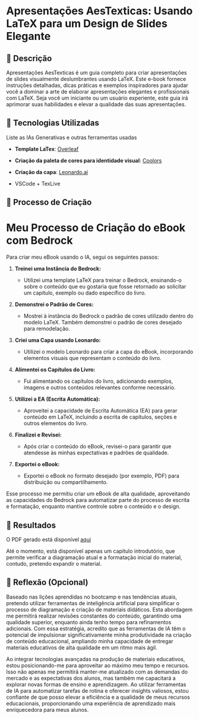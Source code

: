 # Apresentações AesTexticas: Usando LaTeX para um Design de Slides Elegante


## 📒 Descrição
Apresentações AesTexticas é um guia completo para criar apresentações de slides visualmente deslumbrantes usando LaTeX. Este e-book fornece instruções detalhadas, dicas práticas e exemplos inspiradores para ajudar você a dominar a arte de elaborar apresentações elegantes e profissionais com LaTeX. Seja você um iniciante ou um usuário experiente, este guia irá aprimorar suas habilidades e elevar a qualidade das suas apresentações.

## 🤖 Tecnologias Utilizadas
Liste as IAs Generativas e outras ferramentas usadas

 - **Template LaTex**: [Overleaf](https://pt.overleaf.com/latex/templates/coding-book-template/ksbrfmrgmjgy)

- **Criação da paleta de cores para identidade visual**: [Coolors](https://coolors.co/a4bea0-40665d-1e4443-032734-7a9c8d-093435-213e31-bbcda7-a8c1a5-6c8163)

- **Criação da capa**: [Leonardo.ai](https://app.leonardo.ai/ai-generations)

- VSCode + TexLive

## 🧐 Processo de Criação
# Meu Processo de Criação do eBook com Bedrock

Para criar meu eBook usando o IA, segui os seguintes passos:

1. **Treinei uma Instância do Bedrock:**
   - Utilizei uma template LaTeX para treinar o Bedrock, ensinando-o sobre o conteúdo que eu gostaria que fosse retornado ao solicitar um capítulo, exemplo ou dado específico do livro.

2. **Demonstrei o Padrão de Cores:**
   - Mostrei à instância do Bedrock o padrão de cores utilizado dentro do modelo LaTeX. Também demonstrei o padrão de cores desejado para remodelação.

3. **Criei uma Capa usando Leonardo:**
   - Utilizei o modelo Leonardo para criar a capa do eBook, incorporando elementos visuais que representam o conteúdo do livro.

4. **Alimentei os Capítulos do Livro:**
   - Fui alimentando os capítulos do livro, adicionando exemplos, imagens e outros conteúdos relevantes conforme necessário.

5. **Utilizei a EA (Escrita Automática):**
   - Aproveitei a capacidade de Escrita Automática (EA) para gerar conteúdo em LaTeX, incluindo a escrita de capítulos, seções e outros elementos do livro.

6. **Finalizei e Revisei:**
   - Após criar o conteúdo do eBook, revisei-o para garantir que atendesse às minhas expectativas e padrões de qualidade.

7. **Exportei o eBook:**
   - Exportei o eBook no formato desejado (por exemplo, PDF) para distribuição ou compartilhamento.

Esse processo me permitiu criar um eBook de alta qualidade, aproveitando as capacidades do Bedrock para automatizar parte do processo de escrita e formatação, enquanto mantive controle sobre o conteúdo e o design.


## 🚀 Resultados
 O PDF gerado está disponível [aqui](blob:https://github.com/5111eb17-fbe8-4e5e-9756-084de579d6e1)

Até o momento, está disponível apenas um capítulo introdutório, que permite verificar a diagramação atual e a formatação inicial do material, contudo, pretendo expandir o material.

## 💭 Reflexão (Opcional)
Baseado nas lições aprendidas no bootcamp e nas tendências atuais, pretendo utilizar ferramentas de inteligência artificial para simplificar o processo de diagramação e criação de materiais didáticos. Esta abordagem me permitirá realizar revisões constantes do conteúdo, garantindo uma qualidade superior, enquanto ainda tenho tempo para refinamentos adicionais. Com essa estratégia, acredito que as ferramentas de IA têm o potencial de impulsionar significativamente minha produtividade na criação de conteúdo educacional, ampliando minha capacidade de entregar materiais educativos de alta qualidade em um ritmo mais ágil.

Ao integrar tecnologias avançadas na produção de materiais educativos, estou posicionando-me para aproveitar ao máximo meu tempo e recursos. Isso não apenas me permitirá manter-me atualizado com as demandas do mercado e as expectativas dos alunos, mas também me capacitará a explorar novas formas de ensino e aprendizagem. Ao utilizar ferramentas de IA para automatizar tarefas de rotina e oferecer insights valiosos, estou confiante de que posso elevar a eficiência e a qualidade de meus recursos educacionais, proporcionando uma experiência de aprendizado mais enriquecedora para meus alunos.
